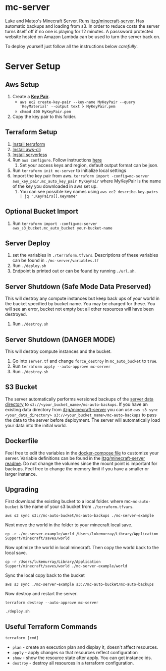 # mc-server

Luke and Mateo's Minecraft Server. Runs [itzg/minecraft-server](https://github.com/itzg/dockerfiles/tree/master/minecraft-server). Has automatic backups and loading from s3. In order to reduce costs the server turns itself off if no one is playing for 12 minutes. A passsword protected website hosted on Amazon Lambda can be used to turn the server back on.

To deploy yourself just follow all the instructions below _carefully_.

# Server Setup

## Aws Setup

1. Create a [**Key Pair**](https://docs.aws.amazon.com/AWSEC2/latest/UserGuide/ec2-key-pairs.html#having-ec2-create-your-key-pair).
   - `aws ec2 create-key-pair --key-name MyKeyPair --query 'KeyMaterial' --output text > MyKeyPair.pem`
   - `chmod 400 MyKeyPair.pem`
2. Copy the key pair to this folder.

## Terraform Setup

1. [Install terraform](https://learn.hashicorp.com/terraform/getting-started/install.html)
2. [Install aws-cli](https://docs.aws.amazon.com/cli/latest/userguide/cli-chap-install.html)
3. [Install serverless](https://serverless.com/framework/docs/getting-started/)
4. Run `aws configure`. Follow instructions [here](https://docs.aws.amazon.com/cli/latest/userguide/cli-chap-configure.html)
   1. Set your access keys and region, default output format can be json.
5. Run `terraform init mc-server` to initialize local settings
6. Import the key pair from aws. `terraform import -config=mc-server aws_key_pair.mc_auto_key_pair MyKeyPair` where MyKeyPair is the name of the key you downloaded in aws set up.
   1. You can see possible key names using `aws ec2 describe-key-pairs | jq '.KeyPairs[].KeyName'`

## Optional Bucket Import

1. Run `terraform import -config=mc-server aws_s3_bucket.mc_auto_bucket your-bucket-name`

## Server Deploy

1. set the variables in `./terraform.tfvars`. Descriptions of these variables can be found in `./mc-server/variables.tf`
2. Run `./deploy.sh`
3. Endpoint is printed out or can be found by running `./url.sh`.

## Server Shutdown (Safe Mode Data Preserved)

This will destroy any compute instances but keep back ups of your world in the bucket specified by bucket name. You may be charged for these. You will see an error, bucket not empty but all other resources will have been destroyed.

1. Run `./destroy.sh`

## Server Shutdown (DANGER MODE)

This will destroy compute instances and the bucket.

1. Go into `server.tf` and change `force_destroy` in `mc_auto_bucket` to `true`.
2. Run `terraform apply --auto-approve mc-server`
3. Run `./destroy.sh`

## S3 Bucket

The server automatically performs versioned backups of the [server data directory](https://github.com/itzg/dockerfiles/tree/master/minecraft-server#attaching-data-directory-to-host-filesystem) to `s3://<your_bucket_name>/mc-auto-backups`. If you have an existing data directory from [itzg/minecraft-server](https://github.com/itzg/dockerfiles/tree/master/minecraft-server) you can use `aws s3 sync <your_data_directory> s3://<your_bucket_name>/mc-auto-backups` to pass the data to the server before deployment. The server will automatically load your data into the initial world.

## Dockerfile

Feel free to edit the variables in the [docker-compose file](https://github.com/lukesmurray/mc-server/blob/master/mc-server/mc-server-scripts/docker-compose.yml) to customize your server. Variable definitions can be found in the [itzg/minecraft-server readme](https://github.com/itzg/dockerfiles/tree/master/minecraft-server). Do not change the volumes since the mount point is important for backups. Feel free to change the memory limit if you have a smaller or larger instance.

## Upgrading

First download the existing bucket to a local folder. where mc-`mc-auto-bucket` is the name of your s3 bucket from `./terraform.tfvars`.

`aws s3 sync s3://mc-auto-bucket/mc-auto-backups ./mc-server-example`

Next move the world in the folder to your minecraft local save.

`cp -r ./mc-server-example/world /Users/lukemurray/Library/Application Support/minecraft/saves/world`

Now optimize the world in local minecraft. Then copy the world back to
the local save.

`cp -r /Users/lukemurray/Library/Application Support/minecraft/saves/world ./mc-server-example/world`

Sync the local copy back to the bucket

`aws s3 sync ./mc-server-example s3://mc-auto-bucket/mc-auto-backups`

Now destroy and restart the server.

`terraform destroy --auto-approve mc-server`

`./deploy.sh`

## Useful Terraform Commands

`terraform [cmd]`

- `plan` - create an execution plan and display it, doesn't affect resources.
- `apply` - apply changes so that resources reflect configuration
- `show` - show the resource state after apply. You can get instance ids.
- `destroy` - destroy all resources in a terraform configuration.
